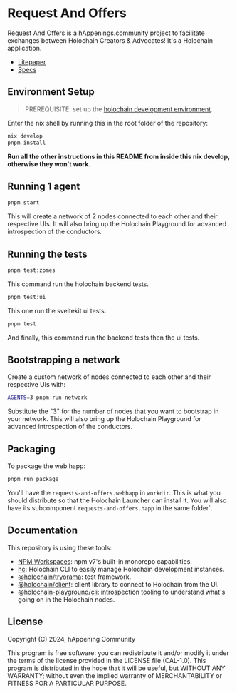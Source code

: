 # Request And Offers

Request And Offers is a hAppenings.community project to facilitate exchanges between Holochain Creators & Advocates! It's a Holochain application.

- [Litepaper](https://happenings-community.gitbook.io/)
- [Specs](./specs.md)

## Environment Setup

> PREREQUISITE: set up the [holochain development environment](https://developer.holochain.org/docs/install/).

Enter the nix shell by running this in the root folder of the repository: 

```bash
nix develop
pnpm install
```

**Run all the other instructions in this README from inside this nix develop, otherwise they won't work**.

## Running 1 agent
 
```bash
pnpm start
```

This will create a network of 2 nodes connected to each other and their respective UIs.
It will also bring up the Holochain Playground for advanced introspection of the conductors.

## Running the tests

```bash
pnpm test:zomes
```
This command run the holochain backend tests.

```bash
pnpm test:ui
```
This one run the sveltekit ui tests.

```bash
pnpm test
```
And finally, this command run the backend tests then the ui tests.

## Bootstrapping a network

Create a custom network of nodes connected to each other and their respective UIs with:

```bash
AGENTS=3 pnpm run network
```

Substitute the "3" for the number of nodes that you want to bootstrap in your network.
This will also bring up the Holochain Playground for advanced introspection of the conductors.

## Packaging

To package the web happ:
``` bash
pnpm run package
```

You'll have the `requests-and-offers.webhapp` in `workdir`. This is what you should distribute so that the Holochain Launcher can install it.
You will also have its subcomponent `requests-and-offers.happ` in the same folder`.

## Documentation

This repository is using these tools:
- [NPM Workspaces](https://docs.npmjs.com/cli/v7/using-npm/workspaces/): npm v7's built-in monorepo capabilities.
- [hc](https://github.com/holochain/holochain/tree/develop/crates/hc): Holochain CLI to easily manage Holochain development instances.
- [@holochain/tryorama](https://www.npmjs.com/package/@holochain/tryorama): test framework.
- [@holochain/client](https://www.npmjs.com/package/@holochain/client): client library to connect to Holochain from the UI.
- [@holochain-playground/cli](https://www.npmjs.com/package/@holochain-playground/cli): introspection tooling to understand what's going on in the Holochain nodes.

## License

Copyright (C) 2024, hAppening Community

This program is free software: you can redistribute it and/or modify it under the terms of the license provided in the LICENSE file (CAL-1.0). This program is distributed in the hope that it will be useful, but WITHOUT ANY WARRANTY; without even the implied warranty of MERCHANTABILITY or FITNESS FOR A PARTICULAR PURPOSE.
